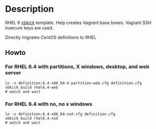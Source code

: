 # Description

RHEL 6 [vbkick](https://github.com/wilas/vbkick) template. Help creates Vagrant base boxes. Vagrant SSH insecure keys are used.

Directly migrates CentOS definitions to RHEL

## Howto

### For RHEL 6.4 with partitions, X windows, desktop, and web server
```
ln -s definition-6.4-x86_64-X-partition-web.cfg definition.cfg
vbkick build rhel6.4-web
# watch and wait
```

### For RHEL 6.4 with no, no x windows
```
ln -s definition-6.4-x86_64-noX.cfg definition.cfg
vbkick build rhel6.4-noX
# watch and wait
```

